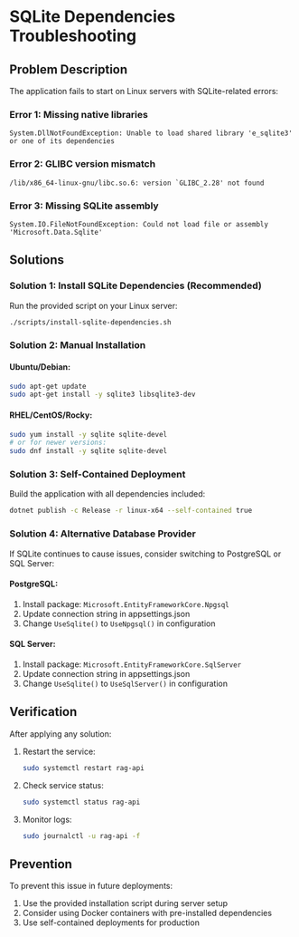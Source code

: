 # SQLite Dependencies Troubleshooting

## Problem Description
The application fails to start on Linux servers with SQLite-related errors:

### Error 1: Missing native libraries
```
System.DllNotFoundException: Unable to load shared library 'e_sqlite3' or one of its dependencies
```

### Error 2: GLIBC version mismatch
```
/lib/x86_64-linux-gnu/libc.so.6: version `GLIBC_2.28' not found
```

### Error 3: Missing SQLite assembly
```
System.IO.FileNotFoundException: Could not load file or assembly 'Microsoft.Data.Sqlite'
```

## Solutions

### Solution 1: Install SQLite Dependencies (Recommended)
Run the provided script on your Linux server:
```bash
./scripts/install-sqlite-dependencies.sh
```

### Solution 2: Manual Installation

#### Ubuntu/Debian:
```bash
sudo apt-get update
sudo apt-get install -y sqlite3 libsqlite3-dev
```

#### RHEL/CentOS/Rocky:
```bash
sudo yum install -y sqlite sqlite-devel
# or for newer versions:
sudo dnf install -y sqlite sqlite-devel
```

### Solution 3: Self-Contained Deployment
Build the application with all dependencies included:
```bash
dotnet publish -c Release -r linux-x64 --self-contained true
```

### Solution 4: Alternative Database Provider
If SQLite continues to cause issues, consider switching to PostgreSQL or SQL Server:

#### PostgreSQL:
1. Install package: `Microsoft.EntityFrameworkCore.Npgsql`
2. Update connection string in appsettings.json
3. Change `UseSqlite()` to `UseNpgsql()` in configuration

#### SQL Server:
1. Install package: `Microsoft.EntityFrameworkCore.SqlServer`
2. Update connection string in appsettings.json
3. Change `UseSqlite()` to `UseSqlServer()` in configuration

## Verification
After applying any solution:

1. Restart the service:
   ```bash
   sudo systemctl restart rag-api
   ```

2. Check service status:
   ```bash
   sudo systemctl status rag-api
   ```

3. Monitor logs:
   ```bash
   sudo journalctl -u rag-api -f
   ```

## Prevention
To prevent this issue in future deployments:
1. Use the provided installation script during server setup
2. Consider using Docker containers with pre-installed dependencies
3. Use self-contained deployments for production
